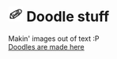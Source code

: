 # <img src="icon.png" width=30 /> Doodle stuff
Makin' images out of text :P
<br>[Doodles are made here](https://scratch.mit.edu/projects/847462237/)